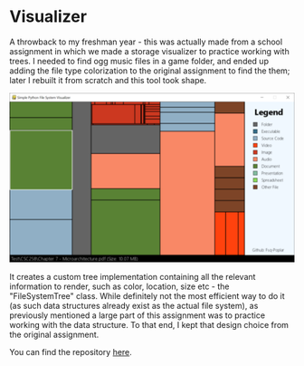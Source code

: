 # Visualizer

A throwback to my freshman year - this was actually made
from a school assignment in which we made a storage visualizer
to practice working with trees. I needed to find ogg music files
in a game folder, and ended up adding the file type colorization
to the original assignment to find the them; later I rebuilt it
from scratch and this tool took shape.

![image](../Resources/singletons/fs_visualizer.png)

It creates a custom tree implementation containing all the relevant
information to render, such as color, location, size etc - the
"FileSystemTree" class. While definitely not the most efficient
way to do it (as such data structures already exist as the actual file
system), as previously mentioned a large part of this assignment
was to practice working with the data structure. To that end, I kept
that design choice from the original assignment.

You can find the repository
[here](https://github.com/FSq-Poplar/storage_visualizer).
